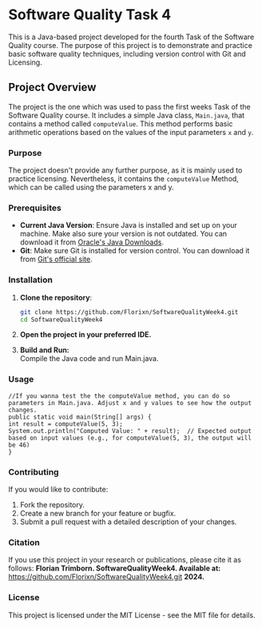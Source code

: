 <!--
SPDX-FileCopyrightText: 2024 2024 Florian Trimborn

SPDX-License-Identifier: MIT
-->

# Software Quality Task 4

This is a Java-based project developed for the fourth Task of the Software Quality course. The purpose of this project is to demonstrate and practice basic software quality techniques, including version control with Git and Licensing. 

## Project Overview

The project is the one which was used to pass the first weeks Task of the Software Quality course. It includes a simple Java class, `Main.java`, that contains a method called `computeValue`. This method performs basic arithmetic operations based on the values of the input parameters `x` and `y`.

### Purpose
The project doesn't provide any further purpose, as it is mainly used to practice licensing.
Nevertheless, it contains the `computeValue` Method, which can be called using the parameters x and y.

### Prerequisites
- **Current Java Version**: Ensure Java is installed and set up on your machine. Make also sure your version is not outdated. You can download it from [Oracle's Java Downloads](https://www.oracle.com/java/technologies/javase-downloads.html).
- **Git**: Make sure Git is installed for version control. You can download it from [Git's official site](https://git-scm.com/).

### Installation

1. **Clone the repository**:
   ```bash
   git clone https://github.com/Florixn/SoftwareQualityWeek4.git
   cd SoftwareQualityWeek4
2. **Open the project in your preferred IDE.**

3. **Build and Run:** <br>
Compile the Java code and run Main.java.

### Usage
    
    //If you wanna test the the computeValue method, you can do so parameters in Main.java. Adjust x and y values to see how the output changes.
    public static void main(String[] args) {
    int result = computeValue(5, 3);
    System.out.println("Computed Value: " + result);  // Expected output based on input values (e.g., for computeValue(5, 3), the output will be 46)
    }

### Contributing

If you would like to contribute:

1. Fork the repository.
2. Create a new branch for your feature or bugfix.
3. Submit a pull request with a detailed description of your changes.

### Citation
If you use this project in your research or publications, please cite it as follows:
**Florian Trimborn. SoftwareQualityWeek4. Available at:** https://github.com/Florixn/SoftwareQualityWeek4.git **2024.**

### License
This project is licensed under the MIT License - see the MIT file for details.




